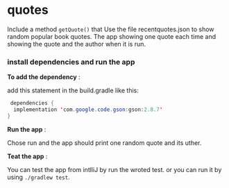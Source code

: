 # quotes

Include a method `getQuote()` that Use the file recentquotes.json to show random popular book quotes. The app showing one quote each time and showing the quote and the author when it is run.

### install dependencies and run the app

**To add the dependency** :

add this statement in the build.gradle like this:

```java
 dependencies {
  implementation 'com.google.code.gson:gson:2.8.7'
}
```

**Run the app** :

Chose run and the app should print one random quote and its uther.

**Teat the app** :

You can test the app from intlliJ by run the wroted test. or you can run it by using `./gradlew test`.
